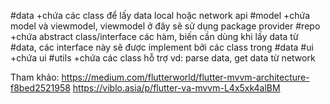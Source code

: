 #data
    +chứa các class để lấy data local hoặc network api
#model
    +chứa model và viewmodel, viewmodel ở đây sẽ sử dụng package provider
#repo
    +chứa abstract class/interface các hàm, biến cần dùng khi lấy data từ #data, các interface này 
    sẽ được implement bởi các class trong #data
#ui
    +chứa ui
#utils
    +chứa các class hỗ trợ vd: parse data, get data từ network

Tham khảo: https://medium.com/flutterworld/flutter-mvvm-architecture-f8bed2521958
           https://viblo.asia/p/flutter-va-mvvm-L4x5xk4alBM

   
